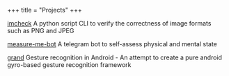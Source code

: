+++
title =  "Projects"
+++

[imcheck](https://github.com/sh1457/imcheck) A python script CLI to verify the correctness of image formats such as PNG and JPEG 

[measure-me-bot](https://github.com/sh1457/measure-me-bot) A telegram bot to self-assess physical and mental state

[grand](https://github.com/sh1457/grand) Gesture recognition in Android - An attempt to create a pure android gyro-based gesture recognition framework
